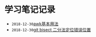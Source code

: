 # 学习笔记记录

- ```2018-12-30```[awk基本用法](https://github.com/yangbryant/Srefan_Learning/blob/master/LICENSE)
- ```2018-12-30```[git bisect 二分法定位错误位置](https://github.com/yangbryant/Srefan_Learning/blob/master/LICENSE)
